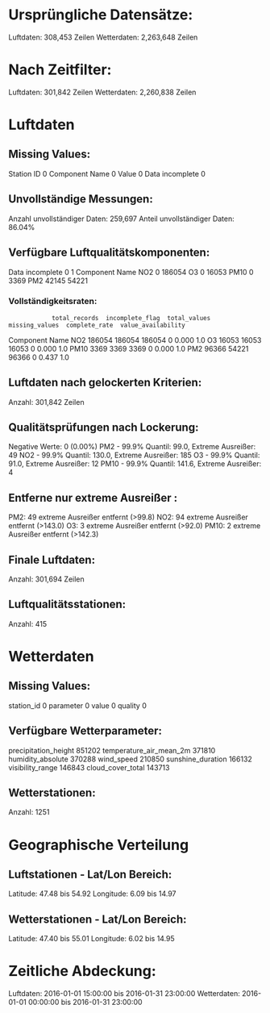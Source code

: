 # Ursprüngliche Datensätze:

Luftdaten: 308,453 Zeilen
Wetterdaten: 2,263,648 Zeilen

# Nach Zeitfilter:

Luftdaten: 301,842 Zeilen
Wetterdaten: 2,260,838 Zeilen

# Luftdaten

## Missing Values:

Station ID 0
Component Name 0
Value 0
Data incomplete 0

## Unvollständige Messungen:

Anzahl unvollständiger Daten: 259,697
Anteil unvollständiger Daten: 86.04%

## Verfügbare Luftqualitätskomponenten:

Data incomplete      0       1
Component Name
NO2                  0  186054
O3                   0   16053
PM10                 0    3369
PM2              42145   54221

### Vollständigkeitsraten:

                total_records  incomplete_flag  total_values  missing_values  complete_rate  value_availability
Component Name
NO2                    186054           186054        186054               0          0.000                 1.0
O3                      16053            16053         16053               0          0.000                 1.0
PM10                     3369             3369          3369               0          0.000                 1.0
PM2                     96366            54221         96366               0          0.437                 1.0

## Luftdaten nach gelockerten Kriterien:

Anzahl: 301,842 Zeilen

## Qualitätsprüfungen nach Lockerung:

Negative Werte: 0 (0.00%)
PM2 - 99.9% Quantil: 99.0, Extreme Ausreißer: 49
NO2 - 99.9% Quantil: 130.0, Extreme Ausreißer: 185
O3 - 99.9% Quantil: 91.0, Extreme Ausreißer: 12
PM10 - 99.9% Quantil: 141.6, Extreme Ausreißer: 4

## Entferne nur extreme Ausreißer :

PM2: 49 extreme Ausreißer entfernt (>99.8)
NO2: 94 extreme Ausreißer entfernt (>143.0)
O3: 3 extreme Ausreißer entfernt (>92.0)
PM10: 2 extreme Ausreißer entfernt (>142.3)

## Finale Luftdaten:

Anzahl: 301,694 Zeilen

## Luftqualitätsstationen:

Anzahl: 415

# Wetterdaten

## Missing Values:

station_id 0
parameter 0
value 0
quality 0

## Verfügbare Wetterparameter:

precipitation_height 851202
temperature_air_mean_2m 371810
humidity_absolute 370288
wind_speed 210850
sunshine_duration 166132
visibility_range 146843
cloud_cover_total 143713

## Wetterstationen:

Anzahl: 1251

# Geographische Verteilung

## Luftstationen - Lat/Lon Bereich:

Latitude: 47.48 bis 54.92
Longitude: 6.09 bis 14.97

## Wetterstationen - Lat/Lon Bereich:

Latitude: 47.40 bis 55.01
Longitude: 6.02 bis 14.95

# Zeitliche Abdeckung:

Luftdaten: 2016-01-01 15:00:00 bis 2016-01-31 23:00:00
Wetterdaten: 2016-01-01 00:00:00 bis 2016-01-31 23:00:00
